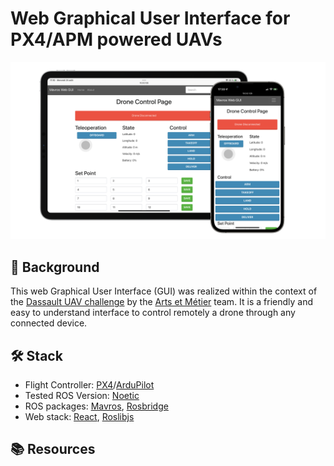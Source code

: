 # Web Graphical User Interface for PX4/APM powered UAVs

![alt text](https://github.com/JulienRineau/mavros-web-gui/blob/main/Images/ipad_iphone.png?raw=true)

## 💭 Background

This web Graphical User Interface (GUI) was realized within the context of the [Dassault UAV challenge](https://www.dassault-aviation.com/fr/groupe/actualites/dassault-aviation-uav-challenge-2022-a-vos-candidatures/) by the [Arts et Métier](https://www.artsetmetiers.fr/en) team. It is a friendly and easy to understand interface to control remotely a drone through any connected device.

## 🛠 Stack

- Flight Controller: [PX4](https://px4.io)/[ArduPilot](https://ardupilot.org)
- Tested ROS Version: [Noetic](https://wiki.ros.org/noetic)
- ROS packages: [Mavros](https://wiki.ros.org/mavros), [Rosbridge](https://wiki.ros.org/rosbridge_suite)
- Web stack: [React](https://fr.reactjs.org), [Roslibjs](https://wiki.ros.org/roslibjs)

## 📚 Resources
